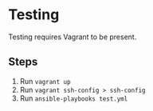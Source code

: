 Testing
=======

Testing requires Vagrant to be present.

## Steps
1. Run `vagrant up`
2. Run `vagrant ssh-config > ssh-config`
2. Run `ansible-playbooks test.yml`